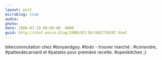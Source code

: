 ```yaml
---
layout: post
microblog: true
audio: 
photo: 
date: 2008-07-19 00:00:00 -0000
guid: http://xtof.micro.blog/2008/07/19/t862739197.html
---
```

bikecommutation chez #tonyandguy. #todo - trouver marché : #coriandre, #pattesdecarnard et #patates pour première recette. #openkitchen ;)
